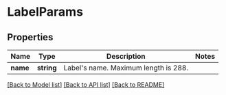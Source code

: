 # LabelParams

## Properties
Name | Type | Description | Notes
------------ | ------------- | ------------- | -------------
**name** | **string** | Label&#39;s name. Maximum length is 288. | 

[[Back to Model list]](../README.md#documentation-for-models) [[Back to API list]](../README.md#documentation-for-api-endpoints) [[Back to README]](../README.md)


